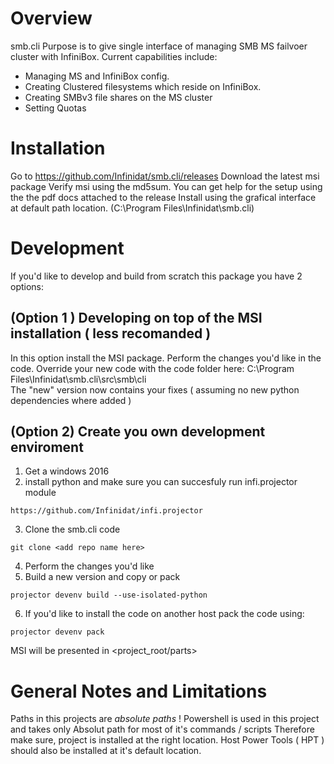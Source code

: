 Overview
========
smb.cli Purpose is to give single interface of managing SMB MS failvoer cluster with InfiniBox.
Current capabilities include:
- Managing MS and InfiniBox config.
- Creating Clustered filesystems which reside on InfiniBox.
- Creating SMBv3 file shares on the MS cluster
- Setting Quotas 

Installation
============
Go to https://github.com/Infinidat/smb.cli/releases
Download the latest msi package
Verify msi using the md5sum.
You can get help for the setup using the the pdf docs attached to the release
Install using the grafical interface at default path location.
(C:\Program Files\Infinidat\smb.cli)

Development
===========

If you'd like to develop and build from scratch this package you have 2 options:

(Option 1 ) Developing on top of the MSI installation ( less recomanded ) 
-------------------------------------------------------------------------
In this option install the MSI package.
Perform the changes you'd like in the code.
Override your new code with the code folder here:
C:\Program Files\Infinidat\smb.cli\src\smb\cli\
The "new" version now contains your fixes ( assuming no new python dependencies where added )

(Option 2) Create you own development enviroment
------------------------------------------------

1. Get a windows 2016
2. install python and make sure you can succesfuly run infi.projector module 
```
https://github.com/Infinidat/infi.projector 
```
3. Clone the smb.cli code
```
git clone <add repo name here>
```
4. Perform the changes you'd like
5. Build a new version and copy or pack
```
projector devenv build --use-isolated-python 
```
6. If you'd like to install the code on another host pack the code using:
```
projector devenv pack
```
MSI will be presented in <project_root/parts>


General Notes and Limitations
=============================
Paths in this projects are *absolute paths* !
Powershell is used in this project and takes only Absolut path for most of it's commands / scripts
Therefore make sure, project is installed at the right location.
Host Power Tools ( HPT ) should also be installed at it's default location.

